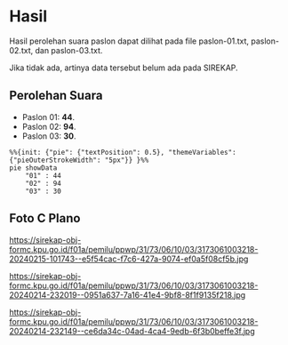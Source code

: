 # Hasil

Hasil perolehan suara paslon dapat dilihat pada file paslon-01.txt, paslon-02.txt, dan paslon-03.txt.

Jika tidak ada, artinya data tersebut belum ada pada SIREKAP.

## Perolehan Suara

 * Paslon 01: **44**.
 * Paslon 02: **94**.
 * Paslon 03: **30**.

```mermaid
%%{init: {"pie": {"textPosition": 0.5}, "themeVariables": {"pieOuterStrokeWidth": "5px"}} }%%
pie showData
    "01" : 44
    "02" : 94
    "03" : 30
```
## Foto C Plano

https://sirekap-obj-formc.kpu.go.id/f01a/pemilu/ppwp/31/73/06/10/03/3173061003218-20240215-101743--e5f54cac-f7c6-427a-9074-ef0a5f08cf5b.jpg

https://sirekap-obj-formc.kpu.go.id/f01a/pemilu/ppwp/31/73/06/10/03/3173061003218-20240214-232019--0951a637-7a16-41e4-9bf8-8f1f9135f218.jpg

https://sirekap-obj-formc.kpu.go.id/f01a/pemilu/ppwp/31/73/06/10/03/3173061003218-20240214-232149--ce6da34c-04ad-4ca4-9edb-6f3b0beffe3f.jpg
